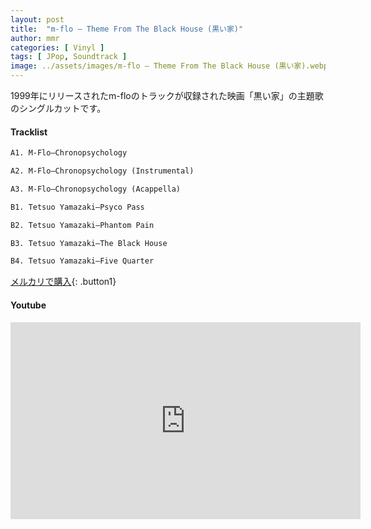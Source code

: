 ```yaml
---
layout: post
title:  "m-flo – Theme From The Black House (黒い家)"
author: mmr
categories: [ Vinyl ]
tags: [ JPop, Soundtrack ]
image: ../assets/images/m-flo – Theme From The Black House (黒い家).webp
---
```


1999年にリリースされたm-floのトラックが収録された映画「黒い家」の主題歌のシングルカットです。

#### Tracklist
```md
A1. M-Flo–Chronopsychology

A2. M-Flo–Chronopsychology (Instrumental)

A3. M-Flo–Chronopsychology (Acappella)

B1. Tetsuo Yamazaki–Psyco Pass

B2. Tetsuo Yamazaki–Phantom Pain

B3. Tetsuo Yamazaki–The Black House

B4. Tetsuo Yamazaki–Five Quarter
```

[メルカリで購入](https://jp.mercari.com/item/m16599032902?afid=6142608987){: .button1}

#### Youtube
<iframe width="560" height="315" src="https://www.youtube.com/embed/D2H9LIAOP18?si=GPoG2uiJFmFsoYXQ" title="YouTube video player" frameborder="0" allow="accelerometer; autoplay; clipboard-write; encrypted-media; gyroscope; picture-in-picture; web-share" referrerpolicy="strict-origin-when-cross-origin" allowfullscreen></iframe>